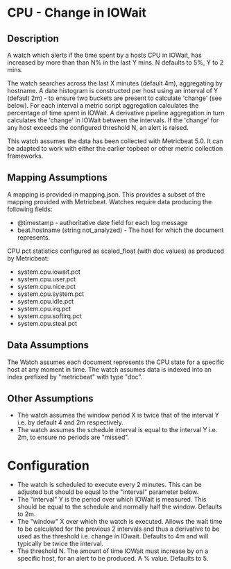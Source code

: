 # CPU - Change in IOWait

## Description

A watch which alerts if the time spent by a hosts CPU in IOWait, has increased by more than than N% in the last Y mins. N defaults to 5%, Y to 2 mins.

The watch searches across the last X minutes (default 4m), aggregating by hostname. A date histogram is constructed per host using an interval of Y (default 2m) - to ensure two buckets are present to calculate 'change' (see below).
For each interval a metric script aggregation calculates the percentage of time spent in IOWait.  A derivative pipeline aggregation in turn calculates the 'change' in IOWait between the intervals.
If the 'change' for any host exceeds the configured threshold N, an alert is raised.

This watch assumes the data has been collected with Metricbeat 5.0.  It can be adapted to work with either the earlier topbeat or other metric collection frameworks.

## Mapping Assumptions

A mapping is provided in mapping.json.  This provides a subset of the mapping provided with Metricbeat.  Watches require data producing the following fields:

* @timestamp - authoritative date field for each log message
* beat.hostname (string not_analyzed) - The host for which the document represents.

CPU pct statistics configured as scaled_float (with doc values) as produced by Metricbeat:

* system.cpu.iowait.pct
* system.cpu.user.pct
* system.cpu.nice.pct
* system.cpu.system.pct
* system.cpu.idle.pct
* system.cpu.irq.pct
* system.cpu.softirq.pct
* system.cpu.steal.pct

## Data Assumptions

The Watch assumes each document represents the CPU state for a specific host at any moment in time.
The watch assumes data is indexed into an index prefixed by "metricbeat" with type "doc".

## Other Assumptions

* The watch assumes the window period X is twice that of the interval Y i.e. by default 4 and 2m respectively.
* The watch assumes the schedule interval is equal to the interval Y i.e. 2m, to ensure no periods are "missed".

# Configuration

* The watch is scheduled to execute every 2 minutes.  This can be adjusted but should be equal to the "interval" parameter below.
* The "interval" Y is the period over which IOWait is measured.  This should be equal to the schedule and normally half the window.  Defaults to 2m.
* The "window" X over which the watch is executed. Allows the wait time to be calculated for the previous 2 intervals and thus a derivative to be used as the threshold i.e. change in IOwait.  Defaults to 4m and will typically be twice the interval.
* The threshold N.  The amount of time IOWait must increase by on a specific host, for an alert to be produced.  A % value. Defaults to 5.